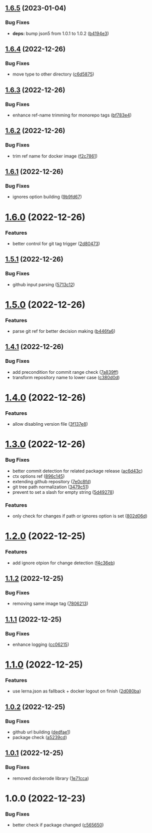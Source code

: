 ## [1.6.5](https://github.com/Tada5hi/action-docker-release/compare/v1.6.4...v1.6.5) (2023-01-04)


### Bug Fixes

* **deps:** bump json5 from 1.0.1 to 1.0.2 ([b4194e3](https://github.com/Tada5hi/action-docker-release/commit/b4194e3edc4fad0c2b41cba6ea2730e2a31206ec))

## [1.6.4](https://github.com/Tada5hi/action-docker-release/compare/v1.6.3...v1.6.4) (2022-12-26)


### Bug Fixes

* move type to other directory ([c6d5875](https://github.com/Tada5hi/action-docker-release/commit/c6d5875613132515a70638f6b254b824a8e5f50c))

## [1.6.3](https://github.com/Tada5hi/action-docker-release/compare/v1.6.2...v1.6.3) (2022-12-26)


### Bug Fixes

* enhance ref-name trimming for monorepo tags ([bf783e4](https://github.com/Tada5hi/action-docker-release/commit/bf783e4f0ea6eaa986b45007940a1d8bf59c54ec))

## [1.6.2](https://github.com/Tada5hi/action-docker-release/compare/v1.6.1...v1.6.2) (2022-12-26)


### Bug Fixes

* trim ref name for docker image ([f2c7861](https://github.com/Tada5hi/action-docker-release/commit/f2c7861d6453119a96115bdfd3f6fe5efd2a06d8))

## [1.6.1](https://github.com/Tada5hi/action-docker-release/compare/v1.6.0...v1.6.1) (2022-12-26)


### Bug Fixes

* ignores option building ([9b9fd67](https://github.com/Tada5hi/action-docker-release/commit/9b9fd673aa5222d0ca19d16515e813ac449b8e24))

# [1.6.0](https://github.com/Tada5hi/action-docker-release/compare/v1.5.1...v1.6.0) (2022-12-26)


### Features

* better control for git tag trigger ([2d80473](https://github.com/Tada5hi/action-docker-release/commit/2d8047392b5a113607678212a8777c592975352a))

## [1.5.1](https://github.com/Tada5hi/action-docker-release/compare/v1.5.0...v1.5.1) (2022-12-26)


### Bug Fixes

* github input parsing ([5713c12](https://github.com/Tada5hi/action-docker-release/commit/5713c12b8f573ed422781796fc1d1d6b52045e01))

# [1.5.0](https://github.com/Tada5hi/action-docker-release/compare/v1.4.1...v1.5.0) (2022-12-26)


### Features

* parse git ref for better decision making ([b446fa6](https://github.com/Tada5hi/action-docker-release/commit/b446fa6bd167e56343a5784c5976effe41341ab6))

## [1.4.1](https://github.com/Tada5hi/action-docker-release/compare/v1.4.0...v1.4.1) (2022-12-26)


### Bug Fixes

* add precondition for commit range check ([7a839ff](https://github.com/Tada5hi/action-docker-release/commit/7a839ffe3efde3479fd9196703e94e65552c32bb))
* transform repository name to lower case ([c380d0d](https://github.com/Tada5hi/action-docker-release/commit/c380d0d2e445abea615fbed9d79ea560d0cf4da3))

# [1.4.0](https://github.com/Tada5hi/action-docker-release/compare/v1.3.0...v1.4.0) (2022-12-26)


### Features

* allow disabling version file ([3f137e8](https://github.com/Tada5hi/action-docker-release/commit/3f137e8279dba7ec899eb0b185e46956ac659477))

# [1.3.0](https://github.com/Tada5hi/action-docker-release/compare/v1.2.0...v1.3.0) (2022-12-26)


### Bug Fixes

* better commit detection for related package release ([ac6d43c](https://github.com/Tada5hi/action-docker-release/commit/ac6d43c6c4a68ffb63dabbaeb57010270c435687))
* ctx options ref ([896c145](https://github.com/Tada5hi/action-docker-release/commit/896c14555d341596e35c735ec1366faac14145d1))
* extending github repository ([7e0c8fd](https://github.com/Tada5hi/action-docker-release/commit/7e0c8fda8dbd3f20241ad85d7b82d05157eb8395))
* git tree path normalization ([3479c51](https://github.com/Tada5hi/action-docker-release/commit/3479c516dcf3b9d6f58e856d909b6b1c77ac7b71))
* prevent to set a slash for empty string ([5d49278](https://github.com/Tada5hi/action-docker-release/commit/5d492780ac894206c07c96ba9bc6dac547871fe3))


### Features

* only check for changes if path or ignores option is set ([802d06d](https://github.com/Tada5hi/action-docker-release/commit/802d06dc0576b810689239495a4bbf73b82cb217))

# [1.2.0](https://github.com/Tada5hi/action-docker-release/compare/v1.1.2...v1.2.0) (2022-12-25)


### Features

* add ignore otpion for change detection ([f4c36eb](https://github.com/Tada5hi/action-docker-release/commit/f4c36eba052bbca6e0010f1c0533eec20a115ca2))

## [1.1.2](https://github.com/Tada5hi/action-docker-release/compare/v1.1.1...v1.1.2) (2022-12-25)


### Bug Fixes

* removing same image tag ([7806213](https://github.com/Tada5hi/action-docker-release/commit/78062132b55e5d1319b0f9fb7bc22d3c4604f01e))

## [1.1.1](https://github.com/Tada5hi/action-docker-release/compare/v1.1.0...v1.1.1) (2022-12-25)


### Bug Fixes

* enhance logging ([cc06215](https://github.com/Tada5hi/action-docker-release/commit/cc06215158388c19cc6dc097266210678ab29a37))

# [1.1.0](https://github.com/Tada5hi/action-docker-js/compare/v1.0.2...v1.1.0) (2022-12-25)


### Features

* use lerna.json as fallback + docker logout on finish ([2d080ba](https://github.com/Tada5hi/action-docker-js/commit/2d080baae952529ad7b328991a05a9e21fe5394f))

## [1.0.2](https://github.com/Tada5hi/action-docker-js/compare/v1.0.1...v1.0.2) (2022-12-25)


### Bug Fixes

* github url building ([dedfae1](https://github.com/Tada5hi/action-docker-js/commit/dedfae16d6ec4f730690a36f885118600b6a13e3))
* package check ([a5239cd](https://github.com/Tada5hi/action-docker-js/commit/a5239cdc016a9eeb3fa8ca208ad0bebc55016cdc))

## [1.0.1](https://github.com/Tada5hi/action-docker-js/compare/v1.0.0...v1.0.1) (2022-12-25)


### Bug Fixes

* removed dockerode library ([1e71cca](https://github.com/Tada5hi/action-docker-js/commit/1e71cca2b7eeb9cfddcc70fab1b0f6da1dc898d8))

# 1.0.0 (2022-12-23)


### Bug Fixes

* better check if package changed ([c565650](https://github.com/Tada5hi/action-docker-js/commit/c565650dd032f8efca7de72065797022b398a586))
